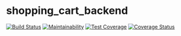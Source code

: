# shopping_cart_backend

[![Build Status](https://travis-ci.org/LABS-EU3/shopping_cart_backend.svg?branch=develop)](https://travis-ci.org/LABS-EU3/shopping_cart_backend) [![Maintainability](https://api.codeclimate.com/v1/badges/01b004009c792e4588f6/maintainability)](https://codeclimate.com/github/LABS-EU3/shopping_cart_backend/maintainability) [![Test Coverage](https://api.codeclimate.com/v1/badges/01b004009c792e4588f6/test_coverage)](https://codeclimate.com/github/LABS-EU3/shopping_cart_backend/test_coverage) [![Coverage Status](https://coveralls.io/repos/github/LABS-EU3/shopping_cart_backend/badge.svg?branch=develop)](https://coveralls.io/github/LABS-EU3/shopping_cart_backend?branch=develop)
